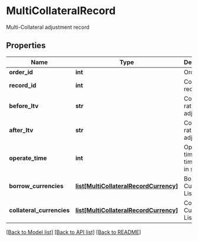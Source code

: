 # MultiCollateralRecord

Multi-Collateral adjustment record
## Properties
Name | Type | Description | Notes
------------ | ------------- | ------------- | -------------
**order_id** | **int** | Order ID | [optional] 
**record_id** | **int** | Collateral record ID | [optional] 
**before_ltv** | **str** | Collateral ratio before adjustment | [optional] 
**after_ltv** | **str** | Collateral ratio before adjustment | [optional] 
**operate_time** | **int** | Operation time, timestamp in seconds | [optional] 
**borrow_currencies** | [**list[MultiCollateralRecordCurrency]**](MultiCollateralRecordCurrency.md) | Borrowing Currency List | [optional] 
**collateral_currencies** | [**list[MultiCollateralRecordCurrency]**](MultiCollateralRecordCurrency.md) | Collateral Currency List | [optional] 

[[Back to Model list]](../README.md#documentation-for-models) [[Back to API list]](../README.md#documentation-for-api-endpoints) [[Back to README]](../README.md)


